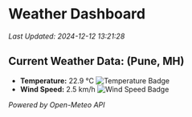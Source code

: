 
# Weather Dashboard

_Last Updated: 2024-12-12 13:21:28_

## Current Weather Data: (Pune, MH)
- **Temperature:** 22.9 °C ![Temperature Badge](https://img.shields.io/badge/Temperature-Medium%20Temp-green)
- **Wind Speed:** 2.5 km/h ![Wind Speed Badge](https://img.shields.io/badge/Wind%20Speed-Low%20Wind-blue)

*Powered by Open-Meteo API*
